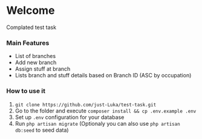# Welcome

Complated test task

### Main Features

 - List of branches
 - Add new branch
 - Assign stuff at branch
 - Lists branch and stuff details based on Branch ID (ASC by occupation)

### How to use it

1. `git clone https://github.com/just-Luka/test-task.git`
2. Go to the folder and execute `composer install && cp .env.example .env`
3. Set up `.env` configuration for your database
4. Run `php artisan migrate` (Optionaly you can also use `php artisan db:seed` to seed data)
